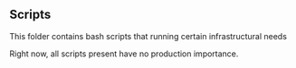 ## Scripts

This folder contains bash scripts that running certain infrastructural needs

Right now, all scripts present have no production importance.